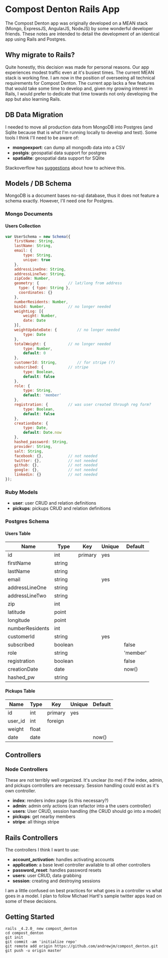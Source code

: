 # Compost Denton Rails App

The Compost Denton app was originally developed on a MEAN stack (Mongo, ExpressJS, AngularJS, NodeJS) by some wonderful developer friends. These notes are intended to detail the development of an identical app using Rails and Postgres.

## Why migrate to Rails?

Quite honestly, this decision was made for personal reasons. Our app experiences modest traffic even at it's busiest times. The current MEAN stack is working fine. I am now in the position of overseeing all technical requirements for Compost Denton. The current app lacks a few features that would take some time to develop and, given my growing interest in Rails, I would prefer to dedicate that time towards not only developing the app but also learning Rails.

## DB Data Migration

I needed to move all production data from MongoDB into Postgres (and Sqlite because that is what I'm running locally to develop and test). Some tools I think I'll need to be aware of:

* **mongoexport**: can dump all mongodb data into a CSV
* **postgis**: geospatial data support for postgres
* **spatialite**: geospatial data support for SQlite

Stackoverflow has [suggestions](http://stackoverflow.com/questions/2987433/how-to-import-csv-file-data-into-a-postgres-table) about how to achieve this.

## Models / DB Schema

MongoDB is a document bases no-sql database, thus it does not feature a schema exactly. However, I'll need one for Postgres.

### Mongo Documents

#### Users Collection

```javascript
var UserSchema = new Schema({
    firstName: String,
    lastName: String,
    email: {
        type: String,
        unique: true
    },
    addressLineOne: String,
    addressLineTwo: String,
    zipCode: Number,
    geometry: {				// lat/long from address
      type: { type: String },
      coordinates: {}
    },
    numberResidents: Number,
    binId: Number,			// no longer needed
    weightLog: [{
        weight: Number,
        date: Date
    }],
    weightUpdateDate: {			// no longer needed
        type: Date
    },
    totalWeight: {			// no longer needed
        type: Number,
        default: 0
    },
    customerId: String,			// for stripe (?)
    subscribed: {			// stripe
        type: Boolean,
        default: false
    },
    role: {
        type: String,
        default: 'member'
    },
    registration: {			// was user created through reg form?
        type: Boolean,
        default: false
    },
    creationDate: {
        type: Date,
        default: Date.now
    },
    hashed_password: String,
    provider: String,
    salt: String,
    facebook: {},			// not needed
    twitter: {},			// not needed
    github: {},				// not needed
    google: {},				// not needed
    linkedin: {}			// not needed
});
```

### Ruby Models

* **user**: user CRUD and relation definitions
* **pickups**: pickups CRUD and relation definitions

### Postgres Schema

#### Users Table

Name            | Type    | Key         | Unique | Default
--------------- | ------- | ----------- | ------ | -------
id              | int     | primary     | yes    |
firstName       | string  |             |        | 
lastName        | string  |             |        | 
email           | string  |             | yes    |
addressLineOne  | string  |             |        | 
addressLineTwo  | string  |             |        | 
zip             | int     |             |        | 
latitude        | point   |             |        | 
longitude       | point   |             |        | 
numberResidents | int     |             |        | 
customerId      | string  |             | yes    |
subscribed      | boolean |             |        | false
role            | string  |             |        | 'member'
registration    | boolean |             |        | false
creationDate    | date    |             |        | now()
hashed_pw       | string  |             |        | 

#### Pickups Table

Name            | Type    | Key         | Unique | Default
--------------- | ------- | ----------- | ------ | -------
id              | int     | primary     | yes    | 
user_id         | int     | foreign     |        | 
weight          | float   |             |        | 
date            | date    |             |        | now()

## Controllers

### Node Controllers

These are not terribly well organized. It's unclear (to me) if the index, admin, and pickups controllers are necessary. Session handling could exist as it's own controller.

* **index**: renders index page (is this necessary?)
* **admin**: admin only actions (can refactor into a the users controller)
* **users**: User CRUD, session handling (the CRUD should go into a model(
* **pickups**: get nearby members
* **stripe**: all things stripe

## Rails Controllers

The controllers I think I want to use:

* **account_activation**: handles activating accounts
* **application**: a base level controller available to all other controllers
* **password_reset**: handles password resets
* **users**: user CRUD, data grabbing
* **session**: creating and destroying sessions

I am a little confused on best practices for what goes in a controller vs what goes in a model. I plan to follow Michael Hartl's sample twitter apps lead on some of these decisions.

## Getting Started

    rails _4.2.0_ new compost_denton
    cd compost_denton
    git init
    git commit -am 'initialize repo'
    git remote add origin https://github.com/andrewjm/compost_denton.git
    git push -u origin master

